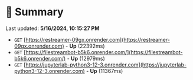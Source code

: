# 📖 Summary
Last updated: **5/16/2024, 10:15:27 PM**

- `GET` [https://restreamer-09gx.onrender.com](https://restreamer-09gx.onrender.com) - **Up** (22392ms)
- `GET` [https://filestreambot-b5k6.onrender.com/](https://filestreambot-b5k6.onrender.com/) - **Up** (12979ms)
- `GET` [https://jupyterlab-python3-12-3.onrender.com](https://jupyterlab-python3-12-3.onrender.com) - **Up** (11367ms)
